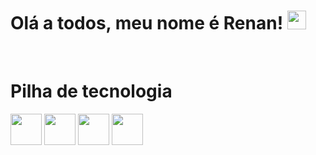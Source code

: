 # Olá a todos, meu nome é Renan! <img src="https://media.giphy.com/media/hvRJCLFzcasrR4ia7z/giphy.gif" width="30">
</br>

# Pilha de tecnologia

<div aling="center">
  <img width="50" src="https://cdn.jsdelivr.net/gh/devicons/devicon@latest/icons/html5/html5-original.svg" />
  <img width="50" src="https://cdn.jsdelivr.net/gh/devicons/devicon@latest/icons/css3/css3-original.svg" />
  <img width="50" src="https://cdn.jsdelivr.net/gh/devicons/devicon@latest/icons/javascript/javascript-original.svg" />
  <img width="50" src="https://cdn.jsdelivr.net/gh/devicons/devicon@latest/icons/vscode/vscode-original.svg" />
</div>
